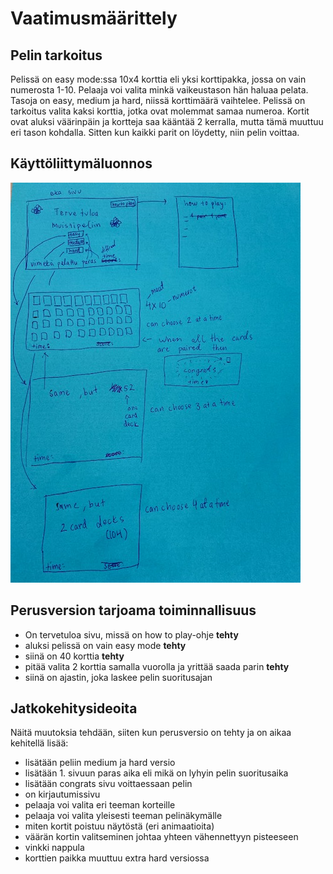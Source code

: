 # Vaatimusmäärittely

## Pelin tarkoitus
Pelissä on easy mode:ssa 10x4 korttia eli yksi korttipakka, jossa on vain numerosta 1-10. Pelaaja voi valita minkä vaikeustason hän haluaa pelata. Tasoja on easy, medium ja hard, niissä korttimäärä vaihtelee. Pelissä on tarkoitus valita kaksi korttia, jotka ovat molemmat samaa numeroa. Kortit ovat aluksi väärinpäin ja kortteja saa kääntää 2 kerralla, mutta tämä muuttuu eri tason kohdalla. Sitten kun kaikki parit on löydetty, niin pelin voittaa. 

## Käyttöliittymäluonnos
![IMG_5206.jpg](./kuvat/IMG_5206.jpg)

## Perusversion tarjoama toiminnallisuus
- On tervetuloa sivu, missä on how to play-ohje **tehty**
- aluksi pelissä on vain easy mode **tehty**
- siinä on 40 korttia **tehty**
- pitää valita 2 korttia samalla vuorolla ja yrittää saada parin **tehty**
- siinä on ajastin, joka laskee pelin suoritusajan


## Jatkokehitysideoita
Näitä muutoksia tehdään, siiten kun perusversio on tehty ja on aikaa kehitellä lisää:
- lisätään peliin medium ja hard versio
- lisätään 1. sivuun paras aika eli mikä on lyhyin pelin suoritusaika
- lisätään congrats sivu voittaessaan pelin
- on kirjautumissivu
- pelaaja voi valita eri teeman korteille
- pelaaja voi valita yleisesti teeman pelinäkymälle
- miten kortit poistuu näytöstä (eri animaatioita)
- väärän kortin valitseminen johtaa yhteen vähennettyyn pisteeseen
- vinkki nappula
- korttien paikka muuttuu extra hard versiossa
